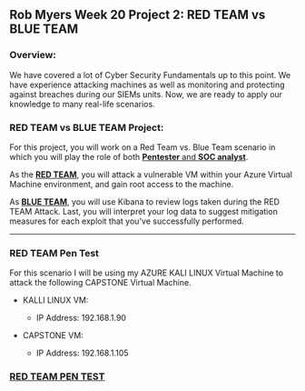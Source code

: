 ## Rob Myers Week 20 Project 2: RED TEAM vs BLUE TEAM

### Overview:

We have covered a lot of Cyber Security Fundamentals up to this point. We have experience attacking machines as well as monitoring and protecting against breaches during our SIEMs units. Now, we are ready to apply our knowledge to many real-life scenarios. 

### RED TEAM vs BLUE TEAM Project:

For this project, you will work on a Red Team vs. Blue Team scenario in which you will play the role of both <u>**Pentester** and **SOC analyst**</u>.

As the <u>**RED TEAM**</u>, you will attack a vulnerable VM within your Azure Virtual Machine environment, and gain root access to the machine. 


As <u>**BLUE TEAM**</u>, you will use Kibana to review logs taken during the RED TEAM Attack. Last, you will interpret your log data to suggest mitigation measures for each exploit that you've successfully performed.

---

### RED TEAM Pen Test

For this scenario I will be using my AZURE KALI LINUX Virtual Machine to attack the following CAPSTONE Virtual Machine.

* KALLI LINUX VM:
    
    - IP Address: 192.168.1.90

* CAPSTONE VM:

    - IP Address: 192.168.1.105 

### [RED TEAM PEN TEST](IMAGE/REDTEAM.md)  












